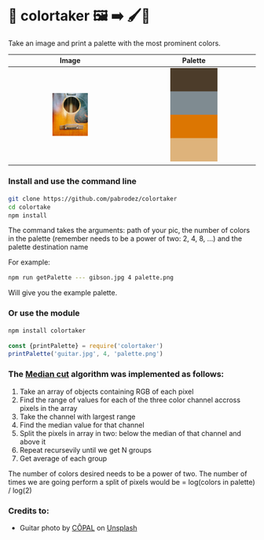 # 🎨 colortaker 🖼️ ➡️ 🖌️🎨

Take an image and print a palette with the most prominent colors.

<table>
<thead>
<tr>
<th align="center">Image</th>
<th align="center">Palette</th>
</tr>
</thead>
<tbody>
<tr>
<td style="width: 40%;" align="center"><img src="./guitar.jpg" alt="guitar" style="max-width:100%;" width="30%"></td>
<td style="width: 40%;" align="center"><img src="./palette.png" alt="palette" style="max-width:100%;" width="40%"></td>
</tr>
</tbody>
</table>

### Install and use the command line
```bash 
git clone https://github.com/pabrodez/colortaker
cd colortake
npm install
```

The command takes the arguments: path of your pic, the number of colors in the palette (remember needs to be a power of two: 2, 4, 8, ...) and the palette destination name

For example:
```bash
npm run getPalette --- gibson.jpg 4 palette.png
```
Will give you the example palette.

### Or use the module

```bash
npm install colortaker
```

```javascript
const {printPalette} = require('colortaker')
printPalette('guitar.jpg', 4, 'palette.png')
```

### The [Median cut](https://en.wikipedia.org/wiki/Median_cut) algorithm was implemented as follows:
1. Take an array of objects containing RGB of each pixel
2. Find the range of values for each of the three color channel accross pixels in the array
3. Take the channel with largest range
4. Find the median value for that channel
5. Split the pixels in array in two: below the median of that channel and above it
6. Repeat recursevily until we get N groups
7. Get average of each group

The number of colors desired needs to be a power of two. The number of times we are going perform a split of pixels would be = log(colors in palette) / log(2)

### Credits to:
 - <span>Guitar photo by <a href="https://unsplash.com/@copal?utm_source=unsplash&amp;utm_medium=referral&amp;utm_content=creditCopyText">CÔPAL</a> on <a href="https://unsplash.com/s/photos/guitar-gibson?utm_source=unsplash&amp;utm_medium=referral&amp;utm_content=creditCopyText">Unsplash</a></span>